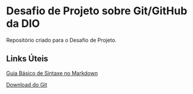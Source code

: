 # Desafio de Projeto sobre Git/GitHub da DIO

Repositório criado para o Desafio de Projeto.

## Links Úteis
[Guia Básico de Sintaxe no Markdown](https://www.markdownguide.org/basic-syntax/)

[Download do Git](https://git-scm.com/)
